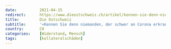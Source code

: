 ```yaml
---
date:          2021-04-15
redirect:      https://www.dieostschweiz.ch/artikel/kennen-sie-denn-niemanden-der-schwer-an-corona-erkrankt-ist-YrmNKKl
title:         Die Ostschweiz
subtitle:      '«Kennen Sie denn niemanden, der schwer an Corona erkrankt ist?»'
country:       CH
categories:    [Widerstand, Mensch]
tags:          [kollateralschäden]
---
```

